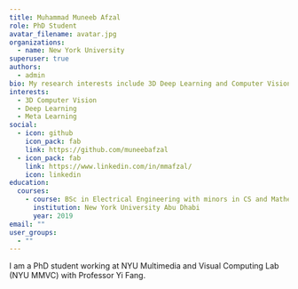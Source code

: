 ```yaml
---
title: Muhammad Muneeb Afzal
role: PhD Student
avatar_filename: avatar.jpg
organizations:
  - name: New York University
superuser: true
authors:
  - admin
bio: My research interests include 3D Deep Learning and Computer Vision
interests:
  - 3D Computer Vision
  - Deep Learning
  - Meta Learning
social:
  - icon: github
    icon_pack: fab
    link: https://github.com/muneebafzal
  - icon_pack: fab
    link: https://www.linkedin.com/in/mmafzal/
    icon: linkedin
education:
  courses:
    - course: BSc in Electrical Engineering with minors in CS and Mathematics
      institution: New York University Abu Dhabi
      year: 2019
email: ""
user_groups:
  - ""
---
```

I am a PhD student working at NYU Multimedia and Visual Computing Lab (NYU MMVC) with Professor Yi Fang.